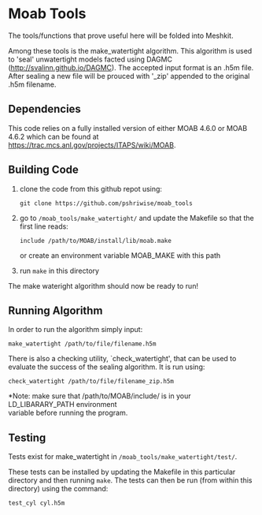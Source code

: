 Moab Tools
========================================

The tools/functions that prove useful here will be folded into Meshkit.

Among these tools is the make_watertight algorithm. This algorithm is used to 'seal' 
unwatertight models facted using DAGMC (http://svalinn.github.io/DAGMC). The accepted input
format is an .h5m file. After sealing a new file will be prouced with '_zip' appended 
to the original .h5m filename.



Dependencies
------------

This code relies on a fully installed version of either MOAB 4.6.0 or MOAB 4.6.2 which can be found at https://trac.mcs.anl.gov/projects/ITAPS/wiki/MOAB.


Building Code 
-------------

1) clone the code from this github repot using:

   ```git clone https://github.com/pshriwise/moab_tools```

2) go to `/moab_tools/make_watertight/` and update the Makefile so that the first line reads:

   ```include /path/to/MOAB/install/lib/moab.make```

   or create an environment variable MOAB_MAKE with this path

3) run `make` in this directory

The make wateright algorithm should now be ready to run!

Running Algorithm
-----------------

In order to run the algorithm simply input:

```make_watertight /path/to/file/filename.h5m```

There is also a checking utility, `check_watertight', that can be used to 
evaluate the success of the sealing algorithm. It is run using:

```check_watertight /path/to/file/filename_zip.h5m```

*Note: make sure that /path/to/MOAB/include/ is in your LD_LIBARARY_PATH environment  
       variable before running the program.

Testing
-------

Tests exist for make_watertight in `/moab_tools/make_watertight/test/`.

These tests can be installed by updating the Makefile in this particular directory
and then running `make`. The tests can then be run (from within this directory) using the command:

```test_cyl cyl.h5m```
